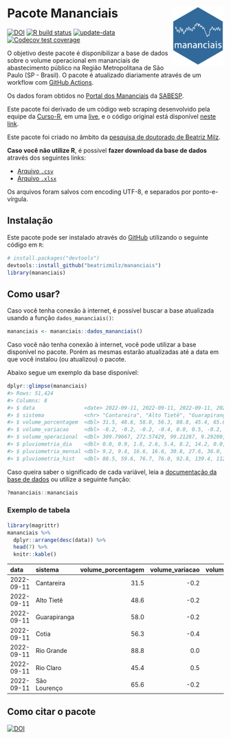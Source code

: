 
<!-- README.md is generated from README.Rmd. Please edit that file -->

# Pacote Mananciais <img src="man/figures/hexlogo.png" align="right" width = "120px"/>

<!-- badges: start -->

[![DOI](https://zenodo.org/badge/DOI/10.5281/zenodo.4733056.svg)](https://doi.org/10.5281/zenodo.4733056)
[![R build
status](https://github.com/beatrizmilz/mananciais/workflows/R-CMD-check/badge.svg)](https://github.com/beatrizmilz/mananciais/actions)
[![update-data](https://github.com/beatrizmilz/mananciais/actions/workflows/2-update_data.yaml/badge.svg)](https://github.com/beatrizmilz/mananciais/actions/workflows/2-update_data.yaml)
[![Codecov test
coverage](https://codecov.io/gh/beatrizmilz/mananciais/branch/master/graph/badge.svg)](https://codecov.io/gh/beatrizmilz/mananciais?branch=master)
<!-- badges: end -->

O objetivo deste pacote é disponibilizar a base de dados sobre o volume
operacional em mananciais de abastecimento público na Região
Metropolitana de São Paulo (SP - Brasil). O pacote é atualizado
diariamente através de um workflow com [GitHub
Actions](https://github.com/beatrizmilz/mananciais/actions).

Os dados foram obtidos no [Portal dos
Mananciais](http://mananciais.sabesp.com.br/Situacao) da
[SABESP](http://site.sabesp.com.br/site/Default.aspx).

Este pacote foi derivado de um código web scraping desenvolvido pela
equipe da [Curso-R](https://www.curso-r.com/), em uma
[live](https://youtu.be/jvZIxrMmOcQ), e o código original está
disponível [neste
link](https://github.com/curso-r/lives/blob/master/drafts/20200730_scraper_sabesp.R).

Este pacote foi criado no âmbito da [pesquisa de doutorado de Beatriz
Milz](https://beatrizmilz.github.io/tese/).

**Caso você não utilize R**, é possível **fazer download da base de
dados** através dos seguintes links:

-   [Arquivo
    `.csv`](https://github.com/beatrizmilz/mananciais/raw/master/inst/extdata/mananciais.csv)
-   [Arquivo
    `.xlsx`](https://github.com/beatrizmilz/mananciais/blob/master/inst/extdata/mananciais.xlsx?raw=true)

Os arquivos foram salvos com encoding UTF-8, e separados por
ponto-e-vírgula.

## Instalação

Este pacote pode ser instalado através do [GitHub](https://github.com/)
utilizando o seguinte código em `R`:

``` r
# install.packages("devtools")
devtools::install_github("beatrizmilz/mananciais")
library(mananciais)
```

## Como usar?

Caso você tenha conexão à internet, é possível buscar a base atualizada
usando a função `dados_mananciais()`:

``` r
mananciais <- mananciais::dados_mananciais() 
```

Caso você não tenha conexão à internet, você pode utilizar a base
disponível no pacote. Porém as mesmas estarão atualizadas até a data em
que você instalou (ou atualizou) o pacote.

Abaixo segue um exemplo da base disponível:

``` r
dplyr::glimpse(mananciais)
#> Rows: 51,424
#> Columns: 8
#> $ data                <date> 2022-09-11, 2022-09-11, 2022-09-11, 2022-09-11, 2…
#> $ sistema             <chr> "Cantareira", "Alto Tietê", "Guarapiranga", "Cotia…
#> $ volume_porcentagem  <dbl> 31.5, 48.6, 58.0, 56.3, 88.8, 45.4, 65.6, 31.7, 48…
#> $ volume_variacao     <dbl> -0.2, -0.2, -0.2, -0.4, 0.0, 0.5, -0.2, -0.1, -0.2…
#> $ volume_operacional  <dbl> 309.79667, 272.57429, 99.21287, 9.29200, 99.66236,…
#> $ pluviometria_dia    <dbl> 0.0, 0.9, 1.8, 2.6, 5.4, 8.2, 14.2, 0.0, 0.0, 0.0,…
#> $ pluviometria_mensal <dbl> 9.2, 9.4, 16.6, 16.6, 30.8, 27.6, 36.0, 9.2, 8.5, …
#> $ pluviometria_hist   <dbl> 80.5, 59.6, 76.7, 76.0, 92.8, 139.4, 112.5, 80.5, …
```

Caso queira saber o significado de cada variável, leia a [documentação
da base de
dados](https://beatrizmilz.github.io/mananciais/reference/mananciais.html)
ou utilize a seguinte função:

``` r
?mananciais::mananciais
```

### Exemplo de tabela

``` r
library(magrittr)
mananciais %>% 
  dplyr::arrange(desc(data)) %>% 
  head(7) %>%
  knitr::kable()
```

| data       | sistema      | volume_porcentagem | volume_variacao | volume_operacional | pluviometria_dia | pluviometria_mensal | pluviometria_hist |
|:-----------|:-------------|-------------------:|----------------:|-------------------:|-----------------:|--------------------:|------------------:|
| 2022-09-11 | Cantareira   |               31.5 |            -0.2 |          309.79667 |              0.0 |                 9.2 |              80.5 |
| 2022-09-11 | Alto Tietê   |               48.6 |            -0.2 |          272.57429 |              0.9 |                 9.4 |              59.6 |
| 2022-09-11 | Guarapiranga |               58.0 |            -0.2 |           99.21287 |              1.8 |                16.6 |              76.7 |
| 2022-09-11 | Cotia        |               56.3 |            -0.4 |            9.29200 |              2.6 |                16.6 |              76.0 |
| 2022-09-11 | Rio Grande   |               88.8 |             0.0 |           99.66236 |              5.4 |                30.8 |              92.8 |
| 2022-09-11 | Rio Claro    |               45.4 |             0.5 |            6.19998 |              8.2 |                27.6 |             139.4 |
| 2022-09-11 | São Lourenço |               65.6 |            -0.2 |           58.29672 |             14.2 |                36.0 |             112.5 |

## Como citar o pacote

[![DOI](https://zenodo.org/badge/DOI/10.5281/zenodo.4733056.svg)](https://doi.org/10.5281/zenodo.4733056)
